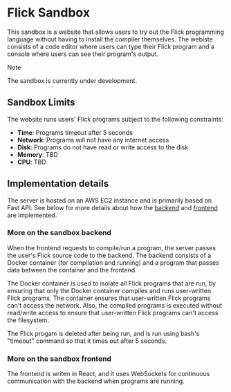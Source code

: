 # Flick Sandbox

This sandbox is a website that allows users to try out the Flick programming language without having 
to install the compiler themselves. The webiste consists of a code editor where users can type their
Flick program and a console where users can see their program's output.

> [!NOTE]
> The sandbox is currently under development.

## Sandbox Limits

The website runs users' Flick programs subject to the following constraints:

- **Time**: Programs timeout after 5 seconds
- **Network**: Programs will not have any internet access
- **Disk**: Programs do not have read or write access to the disk
- **Memory**: TBD
- **CPU**: TBD

## Implementation details

The server is hosted on an AWS EC2 instance and is primarily based on Fast API. See below for more details
about how the [backend][a] and [frontend][b] are implemented.

[a]: #more-on-the-sandbox-backend
[b]: #more-on-the-sandbox-frontend

### More on the sandbox backend

When the frontend requests to compile/run a program, the server passes the user's Flick source code 
to the backend. The backend consists of a Docker container (for compilation and running) and a program that 
passes data between the container and the frontend.

The Docker container is used to isolate all Flick programs that are run, by ensuring that only the 
Docker container compiles and runs user-written Flick programs. The container ensures that user-written 
Flick programs can't access the network. Also, the compiled programs is executed without read/write 
access to ensure that user-written Flick programs can't access the filesystem.

The Flick progam is deleted after being run, and is run using bash's "timeout" command so that it times out
after 5 seconds.

### More on the sandbox frontend

The frontend is writen in React, and it uses WebSockets for continuous communication with the backend
when programs are running.